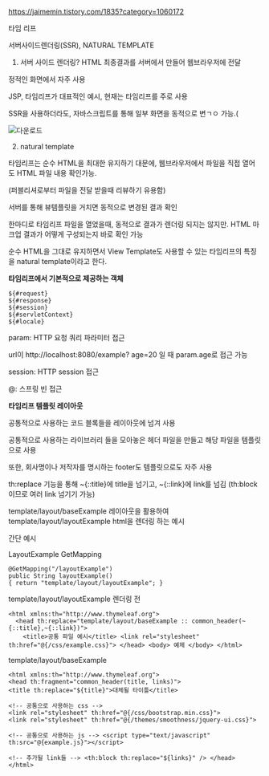 https://jaimemin.tistory.com/1835?category=1060172


타임 리프

서버사이드렌더링(SSR), NATURAL TEMPLATE


1. 서버 사이드 렌더링?
HTML 최종결과를 서버에서 만들어 웹브라우저에 전달

정적인 화면에서 자주 사용

JSP, 타임리프가 대표적인 예시, 현재는 타임리프를 주로 사용

SSR을 사용하더라도, 자바스크립트를 통해 일부 화면을 동적으로 변ㄱㅇ 가능.(



![다운로드](https://user-images.githubusercontent.com/75001605/166585074-24de6023-d2bd-4b90-b45a-694ce47c7732.jpg)


2. natural template




타임리프는 순수 HTML을 최대한 유지하기 대문에, 웹브라우저에서 파일을 직접 열어도 HTML 파일 내용 확인가능.



(퍼블리셔로부터 파일을 전달 받을때 리뷰하기 유용함)


서버를 통해 뷰템플릿을 거치면 동적으로 변경된 결과 확인



한마디로 타임리프 파일을 열었을때, 동적으로 결과가 렌더링 되지는 않지만. HTML 마크업 결과가 어떻게 구성되는지 바로 확인 가능


순수 HTML을 그대로 유지하면서 View Template도 사용할 수 있는 타임리프의 특징을 natural template이라고 한다.


**타임리프에서 기본적으로 제공하는 객체**

```
${#request}
${#response}
${#session}
${#servletContext}
${#locale}
 ```


param: HTTP 요청 쿼리 파라미터 접근

url이 http://localhost:8080/example? age=20 일 때 param.age로 접근 가능

session: HTTP session 접근

@: 스프링 빈 접근




**타임리프 템플릿 레이아웃**


공통적으로 사용하는 코드 블록들을 레이아웃에 넘겨 사용

공통적으로 사용하는 라이브러리 들을 모아놓은 헤더 파일을 만들고 해당 파일을 템플릿으로 사용

또한, 회사명이나 저작자를 명시하는 footer도 템플릿으로도 자주 사용



th:replace 기능을 통해 ~{::title}에 title을 넘기고, ~{::link}에 link를 넘김 (th:block이므로 여러 link 넘기기 가능)

template/layout/baseExample 레이아웃을 활용하여 template/layout/layoutExample html을 렌더링 하는 예시

간단 예시

LayoutExample GetMapping

```
@GetMapping("/layoutExample") 
public String layoutExample() 
{ return "template/layout/layoutExample"; }
```


template/layout/layoutExample 렌더링 전

```
<html xmlns:th="http://www.thymeleaf.org"> 
  <head th:replace="template/layout/baseExample :: common_header(~{::title},~{::link})"> 
    <title>공통 파일 예시</title> <link rel="stylesheet" th:href="@{/css/example.css}"> </head> <body> 예제 </body> </html>
```


template/layout/baseExample

```
<html xmlns:th="http://www.thymeleaf.org"> 
<head th:fragment="common_header(title, links)"> 
<title th:replace="${title}">대체될 타이틀</title> 

<!-- 공통으로 사용하는 css --> 
<link rel="stylesheet" th:href="@{/css/bootstrap.min.css}"> 
<link rel="stylesheet" th:href="@{/themes/smoothness/jquery-ui.css}"> 

<!-- 공통으로 사용하는 js --> <script type="text/javascript" th:src="@{example.js}"></script> 

<!-- 추가될 link들 --> <th:block th:replace="${links}" /> </head> </html>

```




